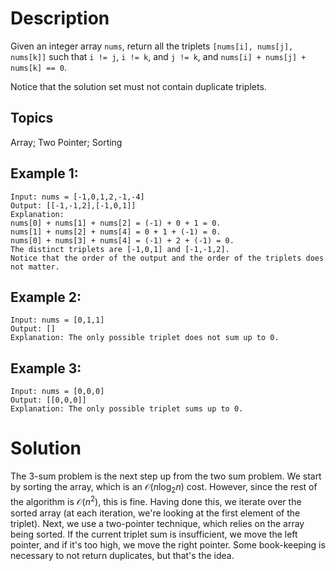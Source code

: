 # Description

Given an integer array `nums`, return all the triplets `[nums[i], nums[j], nums[k]]` such that `i != j`, `i != k`, and `j != k`, and `nums[i] + nums[j] + nums[k] == 0`.

Notice that the solution set must not contain duplicate triplets.

## Topics

Array; Two Pointer; Sorting

## Example 1:

```
Input: nums = [-1,0,1,2,-1,-4]
Output: [[-1,-1,2],[-1,0,1]]
Explanation: 
nums[0] + nums[1] + nums[2] = (-1) + 0 + 1 = 0.
nums[1] + nums[2] + nums[4] = 0 + 1 + (-1) = 0.
nums[0] + nums[3] + nums[4] = (-1) + 2 + (-1) = 0.
The distinct triplets are [-1,0,1] and [-1,-1,2].
Notice that the order of the output and the order of the triplets does not matter.
```

## Example 2:

```
Input: nums = [0,1,1]
Output: []
Explanation: The only possible triplet does not sum up to 0.
```

## Example 3:

```
Input: nums = [0,0,0]
Output: [[0,0,0]]
Explanation: The only possible triplet sums up to 0.
```

# Solution

The 3-sum problem is the next step up from the two sum problem. We start by sorting the array, which is an $\mathcal{O}(n \log_2 n)$ cost. However, since the rest of the algorithm is $\mathcal{O}(n^2)$, this is fine. Having done this, we iterate over the sorted array (at each iteration, we're looking at the first element of the triplet). Next, we use a two-pointer technique, which relies on the array being sorted. If the current triplet sum is insufficient, we move the left pointer, and if it's too high, we move the right pointer. Some book-keeping is necessary to not return duplicates, but that's the idea.
